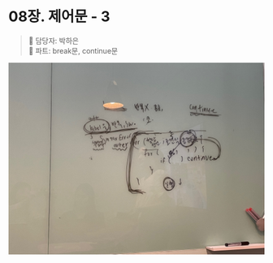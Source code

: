 # 08장. 제어문 - 3

> 👩‍ 담당자: 박하은<br/>
> 📝 파트: break문, continue문

![08-3-박하은-칠판사진](../img/08-3-박하은칠판.jpeg)
